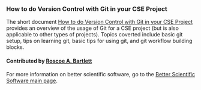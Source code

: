 ### How to do Version Control with Git in your CSE Project

The short document [How to do Version Control with Git in your CSE Project](https://ideas-productivity.org/wordpress/wp-content/uploads/2016/12/IDEAS-VCHowToVersionControlwithGit-V0.2.pdf) provides an overview of the usage of Git for a CSE project (but is also applicable to other types of projects).  Topics coverted include basic git setup, tips on learning git, basic tips for using git, and git workflow building blocks.

#### Contributed by [Roscoe A. Bartlett](http://www.cs.sandia.gov/cr-rabartl)

For more information on better scientific software, go to the [Better Scientific Software main page](http://betterscientificsoftware.info).

<!--- 
Categories: collaboration
Topics: version control
Tags: Git, Udacity
Level: 2
Prerequisites: WhatIsVersionControl.md
Aggregate: none
--->
